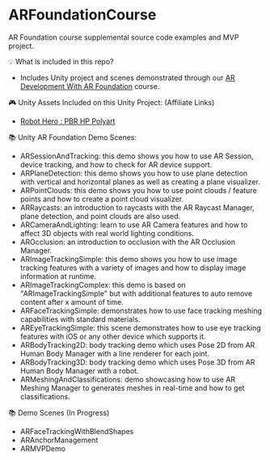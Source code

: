 # ARFoundationCourse
AR Foundation course supplemental source code examples and MVP project.

💡 What is included in this repo?

* Includes Unity project and scenes demonstrated through our [AR Development With AR Foundation](https://www.learnxr.io/ar-development-with-ar-foundation) course.

🎮 Unity Assets Included on this Unity Project: (Affiliate Links)

* [Robot Hero : PBR HP Polyart](https://assetstore.unity.com/packages/3d/characters/robots/robot-hero-pbr-hp-polyart-106154?aid=1101l7LXo)

📚 Unity AR Foundation Demo Scenes:

* ARSessionAndTracking: this demo shows you how to use AR Session, device tracking, and how to check for AR device support.
* ARPlaneDetection: this demo shows you how to use plane detection with vertical and horizontal planes as well as creating a plane visualizer.
* ARPointClouds: this demo shows you how to use point clouds / feature points and how to create a point cloud visualizer.
* ARRaycasts: an introduction to raycasts with the AR Raycast Manager, plane detection, and point clouds are also used.
* ARCameraAndLighting: learn to use AR Camera features and how to affect 3D objects with real world lighting conditions.
* AROcclusion: an introduction to occlusion with the AR Occlusion Manager.
* ARImageTrackingSimple: this demo shows you how to use image tracking features with a variety of images and how to display image information at runtime.
* ARImageTrackingComplex: this demo is based on "ARImageTrackingSimple" but with additional features to auto remove content after x amount of time.
* ARFaceTrackingSimple: demonstrates how to use face tracking meshing capabilities with standard materials.
* AREyeTrackingSimple: this scene demonstrates how to use eye tracking features with iOS or any other device which supports it.
* ARBodyTracking2D: body tracking demo which uses Pose 2D from AR Human Body Manager with a line renderer for each joint.
* ARBodyTracking3D: body tracking demo which uses Pose 3D from AR Human Body Manager with a robot.
* ARMeshingAndClassifications: demo showcasing how to use AR Meshing Manager to generates meshes in real-time and how to get classifications.

📚 Demo Scenes (In Progress)

* ARFaceTrackingWithBlendShapes
* ARAnchorManagement
* ARMVPDemo